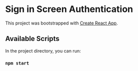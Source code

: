 # Sign in Screen Authentication

This project was bootstrapped with [Create React App](https://github.com/facebook/create-react-app).

## Available Scripts

In the project directory, you can run:

### `npm start`
